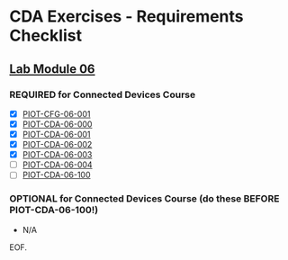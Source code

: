 # CDA Exercises - Requirements Checklist

## [Lab Module 06](https://github.com/orgs/programming-the-iot/projects/1#column-10488434)

### REQUIRED for Connected Devices Course

- [x] [PIOT-CFG-06-001](https://github.com/programming-the-iot/book-exercise-tasks/issues/80)
- [x] [PIOT-CDA-06-000](https://github.com/programming-the-iot/book-exercise-tasks/issues/11)
- [x] [PIOT-CDA-06-001](https://github.com/programming-the-iot/book-exercise-tasks/issues/19)
- [x] [PIOT-CDA-06-002](https://github.com/programming-the-iot/book-exercise-tasks/issues/18)
- [x] [PIOT-CDA-06-003](https://github.com/programming-the-iot/book-exercise-tasks/issues/17)
- [ ] [PIOT-CDA-06-004](https://github.com/programming-the-iot/book-exercise-tasks/issues/87)
- [ ] [PIOT-CDA-06-100](https://github.com/programming-the-iot/book-exercise-tasks/issues/5)

### OPTIONAL for Connected Devices Course (do these BEFORE PIOT-CDA-06-100!)

- N/A

EOF.
